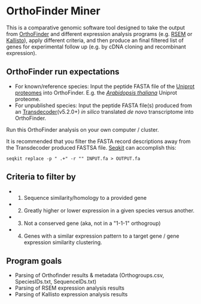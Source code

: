 # OrthoFinder Miner

This is a comparative genomic software tool designed to take the output from [OrthoFinder](https://github.com/davidemms/OrthoFinder) and different expression analysis programs (e.g. [RSEM](https://deweylab.github.io/RSEM/) or [Kallisto](https://pachterlab.github.io/kallisto/)), apply different criteria, and then produce an final filtered list of genes for experimental follow up (e.g. by cDNA cloning and recombinant expression).

## OrthoFinder run expectations 
* For known/reference species: Input the peptide FASTA file of the [Uniprot proteomes](https://www.uniprot.org/help/proteome) into OrthoFinder. E.g. the [*Arabidopsis thaliana*](https://www.uniprot.org/proteomes/UP000006548) Uniprot proteome.
* For unpublished species: Input the peptide FASTA file(s) produced from an [Transdecoder](https://github.com/TransDecoder/TransDecoder/wiki)(v5.2.0+) *in silico* translated *de novo* transcriptome into OrthoFinder.

Run this OrthoFinder analysis on your own computer / cluster.

It is recommended that you filter the FASTA record descriptions away from the Transdecoder produced FASTSA file.  [Seqkit](https://github.com/shenwei356/seqkit) can accomplish this:

```seqkit replace -p " .+" -r "" INPUT.fa > OUTPUT.fa```

## Criteria to filter by

* 1. Sequence similarity/homology to a provided gene
* 2. Greatly higher or lower expression in a given species versus another.
* 3. Not a conserved gene (aka, not in a "1-1-1" orthogroup)
* 4. Genes with a similar expression pattern to a target gene / gene expression similarity clustering.

## Program goals
* Parsing of Orthofinder results & metadata (Orthogroups.csv, SpeciesIDs.txt, SequenceIDs.txt)
* Parsing of RSEM expression analysis results
* Parsing of Kallisto expression analysis results
